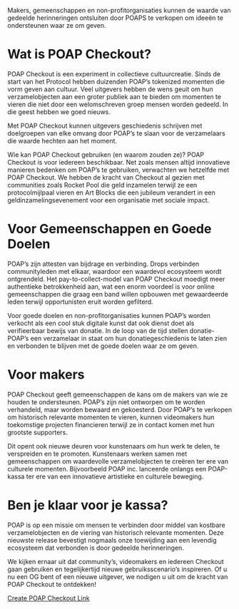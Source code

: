 
Makers, gemeenschappen en non-profitorganisaties kunnen de waarde van gedeelde herinneringen ontsluiten door POAPS te verkopen om ideeën te ondersteunen waar ze om geven.

# Wat is POAP Checkout?
POAP Checkout is een experiment in collectieve cultuurcreatie. Sinds de start van het Protocol hebben duizenden POAP’s tokenized momenten die vorm geven aan cultuur. Veel uitgevers hebben de wens geuit om hun verzamelobjecten aan een groter publiek aan te bieden om momenten te vieren die niet door een welomschreven groep mensen worden gedeeld. In die geest hebben we goed nieuws.

Met POAP Checkout kunnen uitgevers geschiedenis schrijven met doelgroepen van elke omvang door POAP’s te slaan voor de verzamelaars die waarde hechten aan het moment.

Wie kan POAP Checkout gebruiken (en waarom zouden ze)?
POAP Checkout is voor iedereen beschikbaar. Net zoals mensen altijd innovatieve manieren bedenken om POAP’s te gebruiken, verwachten we hetzelfde met POAP Checkout. We hebben de kracht van Checkout al gezien met communities zoals Rocket Pool die geld inzamelen terwijl ze een protocolmijlpaal vieren en Art Blocks die een jubileum verandert in een geldinzamelingsevenement voor een organisatie met sociale impact.


# Voor Gemeenschappen en Goede Doelen
POAP’s zijn attesten van bijdrage en verbinding. Drops verbinden communityleden met elkaar, waardoor een waardevol ecosysteem wordt ontgrendeld. Het pay-to-collect-model van POAP Checkout moedigt meer authentieke betrokkenheid aan, wat een enorm voordeel is voor online gemeenschappen die graag een band willen opbouwen met gewaardeerde leden terwijl opportunisten eruit worden gefilterd.

Voor goede doelen en non-profitorganisaties kunnen POAP’s worden verkocht als een cool stuk digitale kunst dat ook dienst doet als verifieerbaar bewijs van donatie. In de loop van de tijd stellen donatie-POAP’s een verzamelaar in staat om hun donatiegeschiedenis te laten zien en verbonden te blijven met de goede doelen waar ze om geven.

# Voor makers
POAP Checkout geeft gemeenschappen de kans om de makers van wie ze houden te ondersteunen. POAP’s zijn niet ontworpen om te worden verhandeld, maar worden bewaard en gekoesterd. Door POAP’s te verkopen om historisch relevante momenten te vieren, kunnen videomakers hun toekomstige projecten financieren terwijl ze in contact komen met hun grootste supporters.

Dit opent ook nieuwe deuren voor kunstenaars om hun werk te delen, te verspreiden en te promoten. Kunstenaars werken samen met gemeenschappen om waardevolle verzamelobjecten te creëren ter ere van culturele momenten. Bijvoorbeeld POAP inc. lanceerde onlangs een POAP-kassa ter ere van een innovatieve artistieke en culturele beweging.

# Ben je klaar voor je kassa?
POAP is op een missie om mensen te verbinden door middel van kostbare verzamelobjecten en de viering van historisch relevante momenten. Deze nieuwste release bevestigt nogmaals onze toewijding aan een levendig ecosysteem dat verbonden is door gedeelde herinneringen.

We kijken ernaar uit dat community’s, videomakers en iedereen Checkout gaan gebruiken en tegelijkertijd nieuwe gebruiksscenario’s inspireren. Of u nu een OG bent of een nieuwe uitgever, we nodigen u uit om de kracht van POAP Checkout te ontdekken!

[Create POAP Checkout Link](https://checkout.poap.xyz/admin/create)
